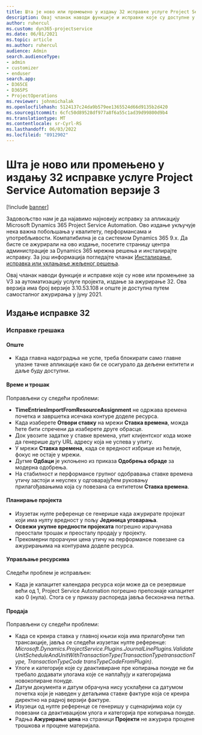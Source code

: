 ```yaml
---
title: Шта је ново или промењено у издању 32 исправке услуге Project Service Automation верзије 3
description: Овај чланак наводи функције и исправке које су доступне у издању за ажурирање аутоматизације услуге пројекта Релеасе 32, V3.
author: ruhercul
ms.custom: dyn365-projectservice
ms.date: 06/01/2021
ms.topic: article
ms.author: ruhercul
audience: Admin
search.audienceType:
- admin
- customizer
- enduser
search.app:
- D365CE
- D365PS
- ProjectOperations
ms.reviewer: johnmichalak
ms.openlocfilehash: 5124137c24da9b579ee1365524d66d9135b2d420
ms.sourcegitcommit: 6cfc50d89528df977a8f6a55c1ad39d99800d9b4
ms.translationtype: MT
ms.contentlocale: sr-Cyrl-RS
ms.lasthandoff: 06/03/2022
ms.locfileid: "8912902"
---
```

# <a name="whats-new-or-changed-in-project-service-automation-update-release-32-v3"></a>Шта је ново или промењено у издању 32 исправке услуге Project Service Automation верзије 3

[!include [banner](../includes/psa-now-project-operations.md)]

Задовољство нам је да најавимо најновију исправку за апликацију Microsoft Dynamics 365 Project Service Automation. Ово издање укључује нека важна побољшања у квалитету, перформансама и употребљивости. Компатибилна је са системом Dynamics 365 9.x. Да бисте се ажурирали на ово издање, посетите страницу центра администрације за Dynamics 365 мрежна решења и инсталирајте исправку. За још информација погледајте чланак [Инсталирање, исправка или уклањање жељеног решења](/power-platform/admin/install-remove-preferred-solution).

Овај чланак наводи функције и исправке које су нове или промењене за V3 за аутоматизацију услуге пројекта, издање за ажурирање 32. Ова верзија има број верзије 3.10.53.108 и опште је доступна путем самосталног ажурирања у јуну 2021.

## <a name="update-release-32"></a>Издање исправке 32

### <a name="bug-fixes"></a>Исправке грешака

#### <a name="general"></a>Опште

- Када главна надоградња не успе, треба блокирати само главне улазне тачке апликације како би се осигурало да дељени ентитети и даље буду доступни.

#### <a name="time-and-expense"></a>Време и трошак

Поправљени су следећи проблеми:

- **TimeEntriesImportFromResourceAssignment** не одржава времена почетка и завршетка исечака контуре доделе ресурса.
- Када изаберете **Отвори ставку** на мрежи **Ставка времена**, можда ћете бити спречени да изаберете друге обрасце.
- Док увозите задатке у ставке времена, упит клијентског кода може да генерише дугу URL адресу која не успева у упиту.
- У мрежи **Ставка времена**, када се вредност избрише из ћелије, фокус не остаје у мрежи.
- Дугме **Одбаци** је уклоњено из приказа **Одобрења обраде** за модерна одобрења.
- На стабилност и перформансе групног одобравања ставке времена утичу застоји и неуспех у одговарајућем руковању прилагођавањима која су повезана са ентитетом **Ставка времена**.

#### <a name="project-planning"></a>Планирање пројекта

- Изузетак нулте референце се генерише када ажурирате пројекат који има нулту вредност у пољу **Јединица уговарања**.
- **Освежи укупне вредности пројеката** погрешно израчунава преостали трошак и преосталу продају у пројекту.
- Прекомерни прорачуни цена утичу на перформансе повезане са ажурирањима на контурама доделе ресурса.

#### <a name="resource-management"></a>Управљање ресурсима

Следећи проблем је исправљен:

- Када је капацитет календара ресурса који може да се резервише већи од 1, Project Service Automation погрешно препознаје капацитет као 0 (нула). Стога се у приказу распореда јавља бесконачна петља.

#### <a name="sales"></a>Продаја

Поправљени су следећи проблеми:

- Када се креира ставка у главној књизи која има прилагођени тип трансакције, јавља се следећи изузетак нулте референце: *Microsoft.Dynamics.ProjectService.Plugins.JournalLinePlugins.ValidateUnitScheduleAndUnitWithTransactionType(TransactionTypetransactionType, TransactionTypeCode transTypeCodeFromPlugin)*.
- Улоге и категорије које су деактивиране пре копирања понуде не би требало додавати улогама које се наплаћују и категоријама новокопиране понуде.
- Датум документа и датум обрачуна нису усклађени са датумом почетка који је наведен у детаљима ставке фактуре која се креира директно на радној верзији фактуре.
- Изузеци од нулте референце се генеришу у сценаријима који су повезани са деактивацијом улога и категорија пре копирања понуде.
- Радња **Ажурирање цена** на страници **Пројекти** не ажурира процене трошкова и процене материјала.
